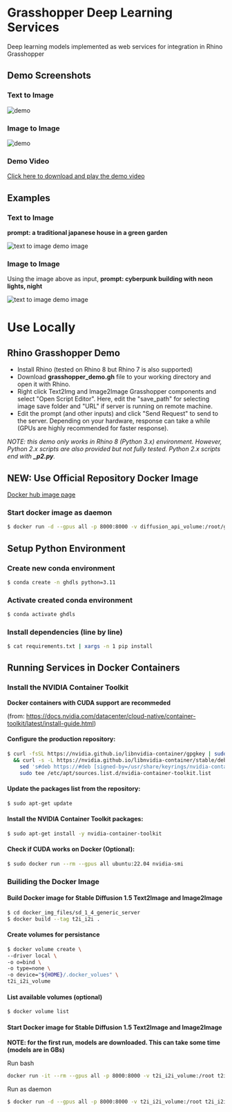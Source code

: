 # Grasshopper Deep Learning Services
Deep learning models implemented as web services for integration in Rhino Grasshopper

## Demo Screenshots
### Text to Image
![demo](assets/t2i_demo_video_thumbnail.png)

### Image to Image
![demo](assets/i2i_demo_video_thumbnail.png)

### Demo Video
[Click here to download and play the demo video](./assets/demo_video.mp4)

## Examples
### Text to Image
**prompt: a traditional japanese house in a green garden**

![text to image demo image](./assets/t2i_demo_example_image.jpg)


### Image to Image
Using the image above as input, **prompt: cyberpunk building with neon lights, night**

![text to image demo image](./assets/i2i_demo_example_image.jpg)

# Use Locally
## Rhino Grasshopper Demo 
* Install Rhino (tested on Rhino 8 but Rhino 7 is also supported)
* Download **grasshopper_demo.gh** file to your working directory and open it with Rhino. 
* Right click Text2Img and Image2Image Grasshopper components and select "Open Script Editor". Here, edit the "save_path" for selecting image save folder and "URL" if server is running on remote machine.
* Edit the prompt (and other inputs) and click "Send Request" to send to the server. Depending on your hardware, response can take a while (GPUs are highly recommended for faster response). 

*NOTE: this demo only works in Rhino 8 (Python 3.x) environment. However, Python 2.x scripts are also provided but not fully tested. Python 2.x scripts end with **_p2.py**.*

## NEW: Use Official Repository Docker Image

[Docker hub image page](https://hub.docker.com/repository/docker/fualsan/diffusion-api/general)

### Start docker image as daemon

```bash
$ docker run -d --gpus all -p 8000:8000 -v diffusion_api_volume:/root/generative_app fualsan/diffusion-api
```

## Setup Python Environment
### Create new conda environment
```bash
$ conda create -n ghdls python=3.11
```

### Activate created conda environment
```bash
$ conda activate ghdls
```

### Install dependencies (line by line)
```bash
$ cat requirements.txt | xargs -n 1 pip install
```

## Running Services in Docker Containers
### Install the NVIDIA Container Toolkit
**Docker containers with CUDA support are recommeded**

(from: https://docs.nvidia.com/datacenter/cloud-native/container-toolkit/latest/install-guide.html)

#### Configure the production repository:
```bash
$ curl -fsSL https://nvidia.github.io/libnvidia-container/gpgkey | sudo gpg --dearmor -o /usr/share/keyrings/nvidia-container-toolkit-keyring.gpg \
  && curl -s -L https://nvidia.github.io/libnvidia-container/stable/deb/nvidia-container-toolkit.list | \
    sed 's#deb https://#deb [signed-by=/usr/share/keyrings/nvidia-container-toolkit-keyring.gpg] https://#g' | \
    sudo tee /etc/apt/sources.list.d/nvidia-container-toolkit.list
```

#### Update the packages list from the repository:
```bash
$ sudo apt-get update
```

#### Install the NVIDIA Container Toolkit packages:
```bash
$ sudo apt-get install -y nvidia-container-toolkit
```

#### Check if CUDA works on Docker (Optional):
```bash
$ sudo docker run --rm --gpus all ubuntu:22.04 nvidia-smi
```

### Builiding the Docker Image
#### Build Docker image for Stable Diffusion 1.5 Text2Image and Image2Image
```bash
$ cd docker_img_files/sd_1_4_generic_server
$ docker build --tag t2i_i2i .
```

#### Create volumes for persistance
```bash
$ docker volume create \
--driver local \
-o o=bind \
-o type=none \
-o device="${HOME}/.docker_volues" \
t2i_i2i_volume
```

#### List available volumes (optional)
```bash
$ docker volume list
```

#### Start Docker image for Stable Diffusion 1.5 Text2Image and Image2Image
**NOTE: for the first run, models are downloaded. This can take some time (models are in GBs)**

Run bash

```bash
docker run -it --rm --gpus all -p 8000:8000 -v t2i_i2i_volume:/root t2i_i2i bash
```

Run as daemon

```bash
$ docker run -d --gpus all -p 8000:8000 -v t2i_i2i_volume:/root t2i_i2i 
```